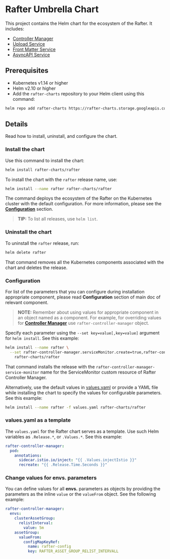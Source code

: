 # Rafter Umbrella Chart

This project contains the Helm chart for the ecosystem of the Rafter. It includes:

- [Controller Manager](../rafter-controller-manager)
- [Upload Service](../rafter-upload-service)
- [Front Matter Service](../rafter-front-matter-service)
- [AsyncAPI Service](../rafter-asyncapi-service)

## Prerequisites

- Kubernetes v1.14 or higher
- Helm v2.10 or higher
- Add the `rafter-charts` repository to your Helm client using this command:

```bash
helm repo add rafter-charts https://rafter-charts.storage.googleapis.com
```

## Details

Read how to install, uninstall, and configure the chart.

### Install the chart

Use this command to install the chart:

``` bash
helm install rafter-charts/rafter
```

To install the chart with the `rafter` release name, use:

``` bash
helm install --name rafter rafter-charts/rafter
```

The command deploys the ecosystem of the Rafter on the Kubernetes cluster with the default configuration. For more information, please see the [**Configuration**](#configuration) section.

> **TIP:** To list all releases, use `helm list`.

### Uninstall the chart

To uninstall the `rafter` release, run:

``` bash
helm delete rafter
```

That command removes all the Kubernetes components associated with the chart and deletes the release.

### Configuration

For list of the parameters that you can configure during installation appropriate component, please read **Configuration** section of main doc of relevant component.

> **NOTE:** Remember about using values for appropriate component in an object named as a component. For example, for overriding values for [**Controller Manager**](../rafter-controller-manager) use `rafter-controller-manager` object.

Specify each parameter using the `--set key=value[,key=value]` argument for `helm install`. See this example:

``` bash
helm install --name rafter \
  --set rafter-controller-manager.serviceMonitor.create=true,rafter-controller-manager.serviceMonitor.name="rafter-controller-manager-service-monitor" \
    rafter-charts/rafter
```

That command installs the release with the `rafter-controller-manager-service-monitor` name for the ServiceMonitor custom resource of Rafter Controller Manager.

Alternatively, use the default values in [values.yaml](./values.yaml) or provide a YAML file while installing the chart to specify the values for configurable parameters. See this example:

``` bash
helm install --name rafter -f values.yaml rafter-charts/rafter
```

### values.yaml as a template

The `values.yaml` for the Rafter chart serves as a template. Use such Helm variables as `.Release.*`, or `.Values.*`. See this example:

``` yaml
rafter-controller-manager:
  pod:
    annotations:
      sidecar.istio.io/inject: "{{ .Values.injectIstio }}"
      recreate: "{{ .Release.Time.Seconds }}"
``` 

### Change values for envs. parameters

You can define values for all **envs.** parameters as objects by providing the parameters as the inline `value` or the `valueFrom` object. See the following example:

``` yaml
rafter-controller-manager:
  envs:
    clusterAssetGroup:
      relistInterval: 
        value: 5m
    assetGroup:
      valueFrom:
        configMapKeyRef:
          name: rafter-config
          key: RAFTER_ASSET_GROUP_RELIST_INTERVALL
```
